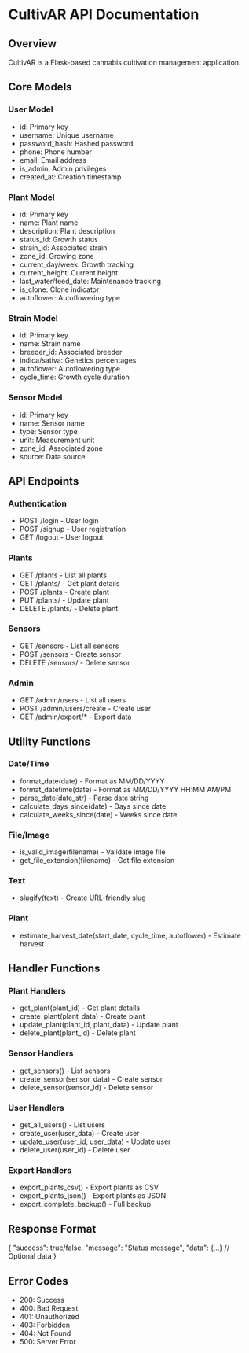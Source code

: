 # CultivAR API Documentation

## Overview
CultivAR is a Flask-based cannabis cultivation management application.

## Core Models

### User Model
- id: Primary key
- username: Unique username
- password_hash: Hashed password
- phone: Phone number
- email: Email address
- is_admin: Admin privileges
- created_at: Creation timestamp

### Plant Model
- id: Primary key
- name: Plant name
- description: Plant description
- status_id: Growth status
- strain_id: Associated strain
- zone_id: Growing zone
- current_day/week: Growth tracking
- current_height: Current height
- last_water/feed_date: Maintenance tracking
- is_clone: Clone indicator
- autoflower: Autoflowering type

### Strain Model
- id: Primary key
- name: Strain name
- breeder_id: Associated breeder
- indica/sativa: Genetics percentages
- autoflower: Autoflowering type
- cycle_time: Growth cycle duration

### Sensor Model
- id: Primary key
- name: Sensor name
- type: Sensor type
- unit: Measurement unit
- zone_id: Associated zone
- source: Data source

## API Endpoints

### Authentication
- POST /login - User login
- POST /signup - User registration
- GET /logout - User logout

### Plants
- GET /plants - List all plants
- GET /plants/<id> - Get plant details
- POST /plants - Create plant
- PUT /plants/<id> - Update plant
- DELETE /plants/<id> - Delete plant

### Sensors
- GET /sensors - List all sensors
- POST /sensors - Create sensor
- DELETE /sensors/<id> - Delete sensor

### Admin
- GET /admin/users - List all users
- POST /admin/users/create - Create user
- GET /admin/export/* - Export data

## Utility Functions

### Date/Time
- format_date(date) - Format as MM/DD/YYYY
- format_datetime(date) - Format as MM/DD/YYYY HH:MM AM/PM
- parse_date(date_str) - Parse date string
- calculate_days_since(date) - Days since date
- calculate_weeks_since(date) - Weeks since date

### File/Image
- is_valid_image(filename) - Validate image file
- get_file_extension(filename) - Get file extension

### Text
- slugify(text) - Create URL-friendly slug

### Plant
- estimate_harvest_date(start_date, cycle_time, autoflower) - Estimate harvest

## Handler Functions

### Plant Handlers
- get_plant(plant_id) - Get plant details
- create_plant(plant_data) - Create plant
- update_plant(plant_id, plant_data) - Update plant
- delete_plant(plant_id) - Delete plant

### Sensor Handlers
- get_sensors() - List sensors
- create_sensor(sensor_data) - Create sensor
- delete_sensor(sensor_id) - Delete sensor

### User Handlers
- get_all_users() - List users
- create_user(user_data) - Create user
- update_user(user_id, user_data) - Update user
- delete_user(user_id) - Delete user

### Export Handlers
- export_plants_csv() - Export plants as CSV
- export_plants_json() - Export plants as JSON
- export_complete_backup() - Full backup

## Response Format
{
    "success": true/false,
    "message": "Status message",
    "data": {...} // Optional data
}

## Error Codes
- 200: Success
- 400: Bad Request
- 401: Unauthorized
- 403: Forbidden
- 404: Not Found
- 500: Server Error
